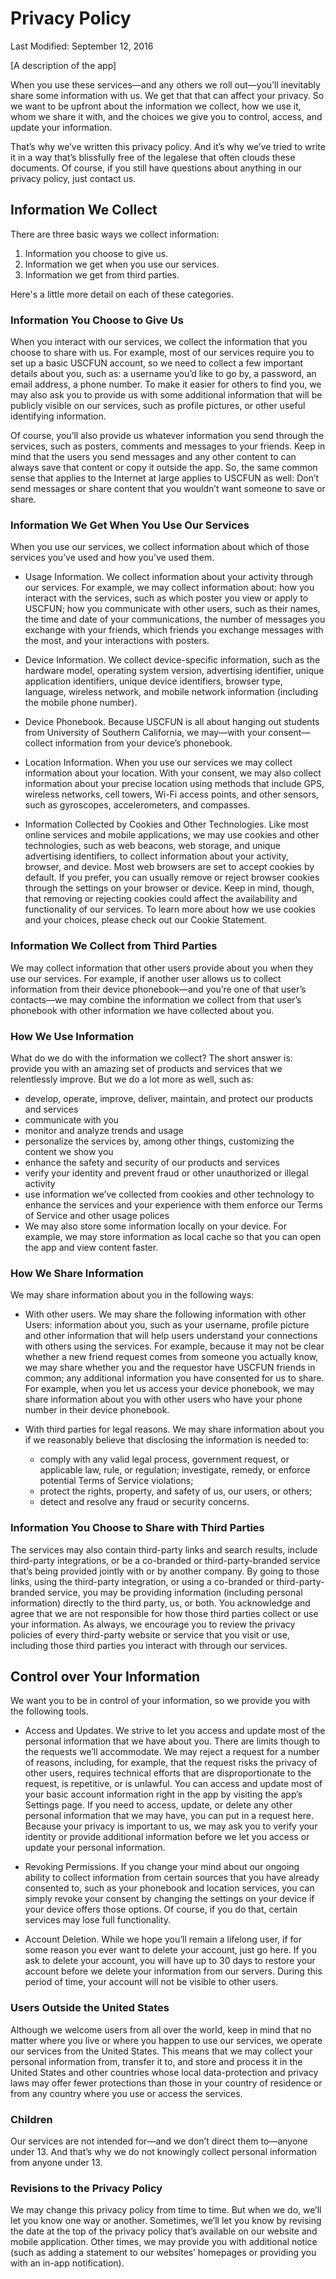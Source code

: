 # Privacy Policy

Last Modified: September 12, 2016

[A description of the app]

When you use these services—and any others we roll out—you’ll inevitably share some information with us. We get that that can affect your privacy. So we want to be upfront about the information we collect, how we use it, whom we share it with, and the choices we give you to control, access, and update your information.

That’s why we’ve written this privacy policy. And it’s why we’ve tried to write it in a way that’s blissfully free of the legalese that often clouds these documents. Of course, if you still have questions about anything in our privacy policy, just contact us.

## Information We Collect

There are three basic ways we collect information:

1. Information you choose to give us.
2. Information we get when you use our services.
2. Information we get from third parties.

Here's a little more detail on each of these categories.

### Information You Choose to Give Us

When you interact with our services, we collect the information that you choose
to share with us. For example, most of our services require you to set up a 
basic USCFUN account, so we need to collect a few important details about you, 
such as: a username you’d like to go by, a password, an email address,
a phone number.
To make it easier for others to find you, we may also ask you to provide us with
some additional information that will be publicly visible on our services,
such as profile pictures, or other useful identifying information.

Of course, you’ll also provide us whatever information you send through the
services, such as posters, comments and messages to your friends. 
Keep in mind that the users you send messages and any other content to 
can always save that content or copy it outside the app. So, the same common
sense that applies to the Internet at large applies to USCFUN as well: 
Don’t send messages or share content that you wouldn’t want someone to save or 
share.

### Information We Get When You Use Our Services

When you use our services, we collect information about which of those services
you’ve used and how you’ve used them. 

* Usage Information. We collect information about your activity through our
services. For example, we may collect information about: how you interact with
the services, such as which poster you view or apply to USCFUN; 
how you communicate with other users, such as their names, the time and
date of your communications, the number of messages you exchange with your
friends, which friends you exchange messages with the most, and your
interactions with posters. 

* Device Information. We collect device-specific information, such as the
hardware model, operating system version, advertising identifier, 
unique application identifiers, unique device identifiers, browser type,
language, wireless network, and mobile network information
(including the mobile phone number). 

* Device Phonebook. Because USCFUN is all about hanging out students from
University of Southern California, we may—with your consent—collect information
from your device’s phonebook.

* Location Information. When you use our services we may collect information
about your location. With your consent, we may also collect information about
your precise location using methods that include GPS, wireless networks,
cell towers, Wi-Fi access points, and other sensors, such as gyroscopes,
accelerometers, and compasses.

* Information Collected by Cookies and Other Technologies.
Like most online services and mobile applications, we may use cookies and other
technologies, such as web beacons, web storage, and unique advertising
identifiers, to collect information about your activity, browser, and device.
Most web browsers are set to accept cookies by default. If you prefer, you can
usually remove or reject browser cookies through the settings on your browser or
device. Keep in mind, though, that removing or rejecting cookies could affect
the availability and functionality of our services. To learn more about how we
use cookies and your choices, please check out our Cookie Statement.

### Information We Collect from Third Parties

We may collect information that other users provide about you when they use our
services. For example, if another user allows us to collect information from
their device phonebook—and you’re one of that user’s contacts—we may combine the
information we collect from that user’s phonebook with other information we have
collected about you. 


### How We Use Information

What do we do with the information we collect? The short answer is: 
provide you with an amazing set of products and services that we relentlessly
improve. But we do a lot more as well, such as:

* develop, operate, improve, deliver, maintain, and protect our products and 
services
* communicate with you
* monitor and analyze trends and usage
* personalize the services by, among other things, customizing the content we show you
* enhance the safety and security of our products and services
* verify your identity and prevent fraud or other unauthorized or illegal activity
* use information we’ve collected from cookies and other technology to enhance
the services and your experience with them enforce our Terms of Service and other
usage polices
* We may also store some information locally on your device. For example,
we may store information as local cache so that you can open the app and view
content faster.

### How We Share Information

We may share information about you in the following ways:

* With other users. We may share the following information with other Users:
information about you, such as your username, profile picture and other
information that will help users understand your connections with others
using the services. For example, because it may not be clear whether a new
friend request comes from someone you actually know, we may share whether you
and the requestor have USCFUN friends in common;
any additional information you have consented for us to share. For example,
when you let us access your device phonebook, we may share information about you
with other users who have your phone number in their device phonebook.

* With third parties for legal reasons. We may share information about you if
we reasonably believe that disclosing the information is needed to:
  + comply with any valid legal process, government request, or applicable law,
    rule, or regulation; investigate, remedy, or enforce potential Terms of Service violations;
  + protect the rights, property, and safety of us, our users, or others;
  + detect and resolve any fraud or security concerns. 
  
### Information You Choose to Share with Third Parties

The services may also contain third-party links and search results, 
include third-party integrations, or be a co-branded or third-party-branded
service that’s being provided jointly with or by another company. By going to
those links, using the third-party integration, or using a co-branded or
third-party-branded service, you may be providing information 
(including personal information) directly to the third party, us, or both.
You acknowledge and agree that we are not responsible for how those third
parties collect or use your information. As always, we encourage you to review
the privacy policies of every third-party website or service that you visit or
use, including those third parties you interact with through our services.

## Control over Your Information

We want you to be in control of your information, so we provide you with the following tools.

* Access and Updates. We strive to let you access and update most of the
personal information that we have about you. There are limits though to the
requests we’ll accommodate. We may reject a request for a number of reasons,
including, for example, that the request risks the privacy of other users,
requires technical efforts that are disproportionate to the request, 
is repetitive, or is unlawful. You can access and update most of your basic
account information right in the app by visiting the app’s Settings page.
If you need to access, update, or delete any other personal information that
we may have, you can put in a request here. Because your privacy is important
to us, we may ask you to verify your identity or provide additional information
before we let you access or update your personal information.

* Revoking Permissions. If you change your mind about our ongoing ability to
collect information from certain sources that you have already consented to, 
such as your phonebook and location services, you can simply revoke your consent
by changing the settings on your device if your device offers those options.
Of course, if you do that, certain services may lose full functionality.

* Account Deletion. While we hope you’ll remain a lifelong user, if for some
reason you ever want to delete your account, just go here. 
If you ask to delete your account, you will have up to 30 days to 
restore your account before we delete your information from our servers. 
During this period of time, your account will not be visible to other users.

### Users Outside the United States

Although we welcome users from all over the world, keep in mind that no
matter where you live or where you happen to use our services, we operate our
services from the United States. This means that we may collect your personal
information from, transfer it to, and store and process it in the United States
and other countries whose local data-protection and privacy laws may offer
fewer protections than those in your country of residence or from any country
where you use or access the services.

### Children

Our services are not intended for—and we don’t direct them to—anyone under 13.
And that’s why we do not knowingly collect personal information from anyone
under 13.

### Revisions to the Privacy Policy

We may change this privacy policy from time to time. But when we do, we’ll let
you know one way or another. Sometimes, we’ll let you know by revising the date
at the top of the privacy policy that’s available on our website and mobile
application. Other times, we may provide you with additional notice
(such as adding a statement to our websites’ homepages or providing you with an
in-app notification).
